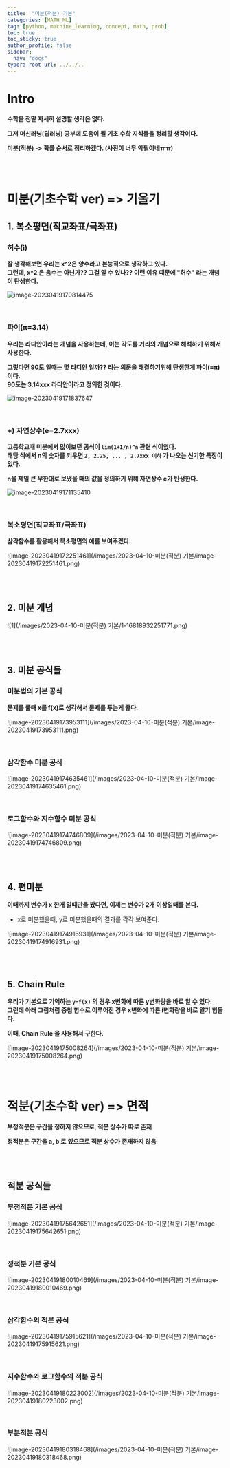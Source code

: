 ```yaml
---
title:  "미분(적분) 기본"
categories: [MATH_ML]
tag: [python, machine_learning, concept, math, prob]
toc: true
toc_sticky: true
author_profile: false
sidebar:
  nav: "docs"
typora-root-url: ../../..
---
```




# Intro

**수학을 정말 자세히 설명할 생각은 없다.**

**그저 머신러닝(딥러닝) 공부에 도움이 될 기초 수학 지식들을 정리할 생각이다.**

**미분(적분) -> 확률 순서로 정리하겠다. (사진이 너무 악필이네ㅠㅠ)**

<br><br>

# 미분(기초수학 ver) => 기울기



## 1. 복소평면(직교좌표/극좌표)

### 허수(i)

**잘 생각해보면 우리는 x^2은 양수라고 본능적으로 생각하고 있다.  
그런데, x^2 은 음수는 아닌가?? 그걸 알 수 있나?? 이런 이유 때문에 "허수" 라는 개념이 탄생한다.**

![image-20230419170814475](/images/2023-04-10-미분_기본/image-20230419170814475.png) 

<br>

### 파이(π=3.14)

**우리는 라디안이라는 개념을 사용하는데, 이는 각도를 거리의 개념으로 해석하기 위해서 사용한다.**

**그렇다면 90도 일때는 몇 라디안 일까?? 라는 의문을 해결하기위해 탄생한게 파이(=π)이다.**  
**90도는 3.14xxx 라디안이라고 정의한 것이다.**

![image-20230419171837647](/images/2023-04-10-미분_기본/image-20230419171837647.png) 

<br>

### +) 자연상수(e=2.7xxx)

**고등학교때 미분에서 많이보던 공식이 `lim(1+1/n)^n` 관련 식이였다.  
해당 식에서 n의 숫자를 키우면 `2, 2.25, ... , 2.7xxx 이하` 가 나오는 신기한 특징이 있다.**

**n을 제일 큰 무한대로 보냈을 때의 값을 정의하기 위해 자연상수 e가 탄생한다.**

![image-20230419171135410](/images/2023-04-10-미분_기본/image-20230419171135410.png) 

<br>

### 복소평면(직교좌표/극좌표)

**삼각함수를 활용해서 복소평면의 예를 보여주겠다.**

![image-20230419172251461](/images/2023-04-10-미분(적분) 기본/image-20230419172251461.png) 

<br><br>

## 2. 미분 개념

![1](/images/2023-04-10-미분(적분) 기본/1-16818932251771.png) 

<br><br>

## 3. 미분 공식들

### 미분법의 기본 공식

**문제를 풀때 x를 f(x)로 생각해서 문제를 푸는게 좋다.**

![image-20230419173953111](/images/2023-04-10-미분(적분) 기본/image-20230419173953111.png) 

<br>

### 삼각함수 미분 공식

![image-20230419174635461](/images/2023-04-10-미분(적분) 기본/image-20230419174635461.png) 

<br>

### 로그함수와 지수함수 미분 공식

![image-20230419174746809](/images/2023-04-10-미분(적분) 기본/image-20230419174746809.png) 

<br><br>

## 4. 편미분

**이때까지 변수가 x 한개 일때만을 봤다면, 이제는 변수가 2개 이상일때를 본다.**

* x로 미분했을때, y로 미분했을때의 결과를 각각 보여준다.

![image-20230419174916931](/images/2023-04-10-미분(적분) 기본/image-20230419174916931.png) 

<br><br>

## 5. Chain Rule

**우리가 기본으로 기억하는 `y=f(x)` 의 경우 x변화에 따른 y변화량을 바로 알 수 있다.  
그런데 아래 그림처럼 중첩 함수로 이루어진 경우 x변화에 따른 i변화량을 바로 알기 힘들다.**  

**이때, Chain Rule 을 사용해서 구한다.**

![image-20230419175008264](/images/2023-04-10-미분(적분) 기본/image-20230419175008264.png) 

<br><br>

# 적분(기초수학 ver) => 면적

**부정적분은 구간을 정하지 않으므로, 적분 상수가 따로 존재**

**정적분은 구간을 a, b 로 있으므로 적분 상수가 존재하지 않음**

<br><br>

## 적분 공식들

### 부정적분 기본 공식

![image-20230419175642651](/images/2023-04-10-미분(적분) 기본/image-20230419175642651.png) 

<br>

### 정적분 기본 공식

![image-20230419180010469](/images/2023-04-10-미분(적분) 기본/image-20230419180010469.png) 

<br>

### 삼각함수의 적분 공식

![image-20230419175915621](/images/2023-04-10-미분(적분) 기본/image-20230419175915621.png) 

<br>

### 지수함수와 로그함수의 적분 공식

![image-20230419180223002](/images/2023-04-10-미분(적분) 기본/image-20230419180223002.png) 

<br>

### 부분적분 공식

![image-20230419180318468](/images/2023-04-10-미분(적분) 기본/image-20230419180318468.png) 
